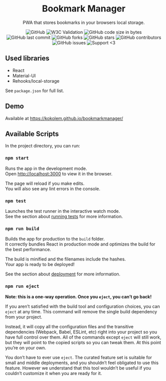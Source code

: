 <h1 align="center">Bookmark Manager</h1>

<div align="center">
 
 PWA that stores bookmarks in your browsers local storage.
 
 ![GitHub](https://img.shields.io/github/license/kokolem/bookmarkmanager)
 ![W3C Validation](https://img.shields.io/w3c-validation/html?targetUrl=https%3A%2F%2Fkokolem.github.io%2Fbookmarkmanager)
 ![GitHub code size in bytes](https://img.shields.io/github/languages/code-size/kokolem/bookmarkmanager)
 ![GitHub last commit](https://img.shields.io/github/last-commit/kokolem/bookmarkmanager)
 ![GitHub forks](https://img.shields.io/github/forks/kokolem/bookmarkmanager)
 ![GitHub stars](https://img.shields.io/github/stars/kokolem/bookmarkmanager)
 ![GitHub contributors](https://img.shields.io/github/contributors/kokolem/bookmarkmanager)
 ![GitHub issues](https://img.shields.io/github/issues/kokolem/bookmarkmanager)
 ![Support <3](https://kokolem.github.io/LGBT-friendly-rainbow.svg)
 
</div>

## Used libraries
 - React
 - Material-UI
 - Rehooks/local-storage
 
See `package.json` for full list.

## Demo
Available at https://kokolem.github.io/bookmarkmanager/

## Available Scripts

In the project directory, you can run:

### `npm start`

Runs the app in the development mode.<br />
Open [http://localhost:3000](http://localhost:3000) to view it in the browser.

The page will reload if you make edits.<br />
You will also see any lint errors in the console.

### `npm test`

Launches the test runner in the interactive watch mode.<br />
See the section about [running tests](https://facebook.github.io/create-react-app/docs/running-tests) for more information.

### `npm run build`

Builds the app for production to the `build` folder.<br />
It correctly bundles React in production mode and optimizes the build for the best performance.

The build is minified and the filenames include the hashes.<br />
Your app is ready to be deployed!

See the section about [deployment](https://facebook.github.io/create-react-app/docs/deployment) for more information.

### `npm run eject`

**Note: this is a one-way operation. Once you `eject`, you can’t go back!**

If you aren’t satisfied with the build tool and configuration choices, you can `eject` at any time. This command will remove the single build dependency from your project.

Instead, it will copy all the configuration files and the transitive dependencies (Webpack, Babel, ESLint, etc) right into your project so you have full control over them. All of the commands except `eject` will still work, but they will point to the copied scripts so you can tweak them. At this point you’re on your own.

You don’t have to ever use `eject`. The curated feature set is suitable for small and middle deployments, and you shouldn’t feel obligated to use this feature. However we understand that this tool wouldn’t be useful if you couldn’t customize it when you are ready for it.
